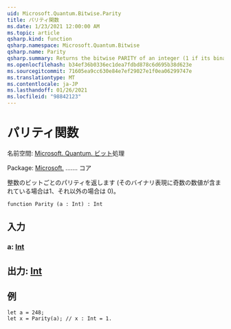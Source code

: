 ```yaml
---
uid: Microsoft.Quantum.Bitwise.Parity
title: パリティ関数
ms.date: 1/23/2021 12:00:00 AM
ms.topic: article
qsharp.kind: function
qsharp.namespace: Microsoft.Quantum.Bitwise
qsharp.name: Parity
qsharp.summary: Returns the bitwise PARITY of an integer (1 if its binary representation contains odd number of ones and 0 otherwise).
ms.openlocfilehash: b34ef36b0336ec1dea7fdbd878c6d695b38d623e
ms.sourcegitcommit: 71605ea9cc630e84e7ef29027e1f0ea06299747e
ms.translationtype: MT
ms.contentlocale: ja-JP
ms.lasthandoff: 01/26/2021
ms.locfileid: "98842123"
---
```

# <a name="parity-function"></a>パリティ関数

名前空間: [Microsoft. Quantum. ビット](xref:Microsoft.Quantum.Bitwise)処理

Package: [Microsoft.](https://nuget.org/packages/Microsoft.Quantum.QSharp.Core) ....... コア


整数のビットごとのパリティを返します (そのバイナリ表現に奇数の数値が含まれている場合は1、それ以外の場合は 0)。

```qsharp
function Parity (a : Int) : Int
```


## <a name="input"></a>入力

### <a name="a--int"></a>a: [Int](xref:microsoft.quantum.lang-ref.int)





## <a name="output--int"></a>出力: [Int](xref:microsoft.quantum.lang-ref.int)



## <a name="example"></a>例

```qsharp
let a = 248;
let x = Parity(a); // x : Int = 1.
```